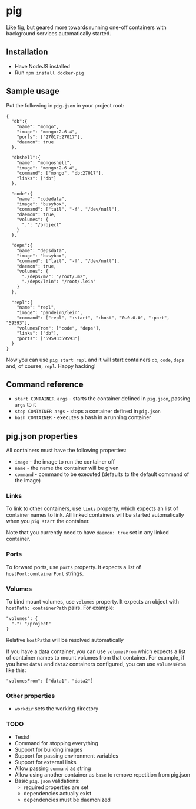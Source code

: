# pig

Like fig, but geared more towards running one-off containers with background services
automatically started.

## Installation

* Have NodeJS installed
* Run `npm install docker-pig`

## Sample usage

Put the following in `pig.json` in your project root:

    {
      "db":{
        "name": "mongo",
        "image": "mongo:2.6.4",
        "ports": ["27017:27017"],
        "daemon": true
      },

      "dbshell":{
        "name": "mongoshell",
        "image": "mongo:2.6.4",
        "command": ["mongo", "db:27017"],
        "links": ["db"]
      },

      "code":{
        "name": "codedata",
        "image": "busybox",
        "command": ["tail", "-f", "/dev/null"],
        "daemon": true,
        "volumes": {
          ".": "/project"
        }
      },

      "deps":{
        "name": "depsdata",
        "image": "busybox",
        "command": ["tail", "-f", "/dev/null"],
        "daemon": true,
        "volumes": {
          "./deps/m2": "/root/.m2",
          "./deps/lein": "/root/.lein"
        }
      },

      "repl":{
        "name": "repl",
        "image": "pandeiro/lein",
        "command": ["repl", ":start", ":host", "0.0.0.0", ":port", "59593"],
        "volumesFrom": ["code", "deps"],
        "links": ["db"],
        "ports": ["59593:59593"]
      }
    }

Now you can use `pig start repl` and it will start containers `db`, `code`, `deps` and, of course, `repl`.
Happy hacking!

## Command reference

* `start CONTAINER args` - starts the container defined in `pig.json`, passing `args` to it
* `stop CONTAINER args` - stops a container defined in `pig.json`
* `bash CONTAINER` - executes a bash in a running container

## pig.json properties 

All containers must have the following properties:

* `image` - the image to run the container off
* `name` - the name the container will be given
* `command` - command to be executed (defaults to the default command of the image)

### Links 

To link to other containers, use `links` property, which expects an list of container names to link. All
linked containers will be started automatically when you `pig start` the container.

Note that you currently need to have `daemon: true` set in any linked container. 

### Ports

To forward ports, use `ports` property. It expects a list of `hostPort:containerPort` strings. 

### Volumes

To bind mount volumes, use `volumes` property. It expects an object with `hostPath: containerPath` pairs.
For example:

    "volumes": {
      ".": "/project"
    }

Relative `hostPath`s will be resolved automatically

If you have a data container, you can use `volumesFrom` which expects a list of container names
to mount volumes from that container. For example, if you have `data1` and `data2` containers
configured, you can use `volumesFrom` like this:

    "volumesFrom": ["data1", "data2"]

### Other properties

* `workdir` sets the working directory

### TODO

* Tests!
* Command for stopping everything
* Support for building images 
* Support for passing environment variables
* Support for external links
* Allow passing `command` as string
* Allow using another container as `base` to remove repetition from pig.json
* Basic `pig.json` validations:
    * required properties are set
    * dependencies actually exist
    * dependencies must be daemonized 
